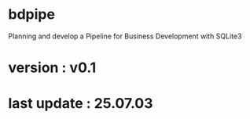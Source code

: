 # bdpipe
Planning and develop a Pipeline for Business Development with SQLite3

# version : v0.1
# last update : 25.07.03
